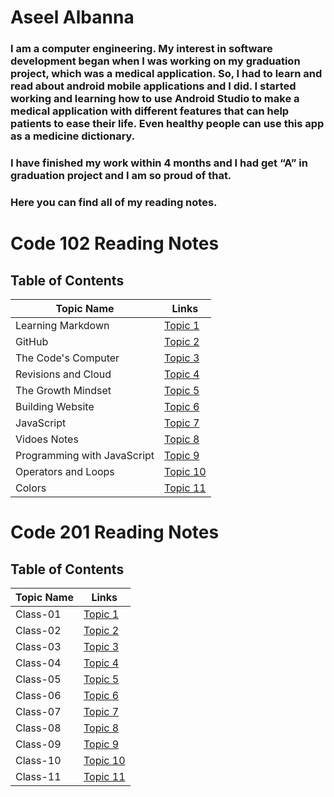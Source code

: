 # Aseel Albanna
### I am a computer engineering. My interest in software development began when I was working on my graduation project, which was a medical application. So, I had to learn and read about android mobile applications and I did. I started working and learning how to use Android Studio to make a medical application with different features that can help patients to ease their life. Even healthy people can use this app as a medicine dictionary.
### I have finished my work within 4 months and I had get “A” in graduation project and I am so proud of that. 
### Here you can find all of my reading notes.


# Code 102 Reading Notes
## Table of Contents
Topic Name | Links
---------- | -----
Learning Markdown  | [Topic 1](https://aseel-banna.github.io/reading-notes/README1)
GitHub  | [Topic 2](https://aseel-banna.github.io/reading-notes/GITINTRO)
The Code's Computer | [Topic 3](https://aseel-banna.github.io/reading-notes/CODERSCOMPUTERREAD)
Revisions and Cloud | [Topic 4](https://aseel-banna.github.io/reading-notes/CLOUDREAD)
The Growth Mindset | [Topic 5](https://aseel-banna.github.io/reading-notes/TABLE)
Building Website | [Topic 6](https://aseel-banna.github.io/reading-notes/READ4)
JavaScript | [Topic 7](https://aseel-banna.github.io/reading-notes/JAVASCRIPT1)
Vidoes Notes | [Topic 8](https://aseel-banna.github.io/reading-notes/VIDEOSNOTE)
Programming with JavaScript | [Topic 9](https://aseel-banna.github.io/reading-notes/READ7)
Operators and Loops | [Topic 10](https://aseel-banna.github.io/reading-notes/READ8)
Colors | [Topic 11](https://aseel-banna.github.io/reading-notes/READ5)


# Code 201 Reading Notes
## Table of Contents
Topic Name | Links
---------- | -----
Class-01  | [Topic 1](https://aseel-banna.github.io/reading-notes/class-01)
Class-02  | [Topic 2](https://aseel-banna.github.io/reading-notes/class-02)
Class-03  | [Topic 3](https://aseel-banna.github.io/reading-notes/class-03)
Class-04  | [Topic 4](https://aseel-banna.github.io/reading-notes/class-04)
Class-05  | [Topic 5](https://aseel-banna.github.io/reading-notes/class-05)
Class-06  | [Topic 6](https://aseel-banna.github.io/reading-notes/class-06)
Class-07  | [Topic 7](https://aseel-banna.github.io/reading-notes/class-07)
Class-08  | [Topic 8](https://aseel-banna.github.io/reading-notes/class-08)
Class-09  | [Topic 9](https://aseel-banna.github.io/reading-notes/class-09)
Class-10  | [Topic 10](https://aseel-banna.github.io/reading-notes/class-10)
Class-11  | [Topic 11](https://aseel-banna.github.io/reading-notes/class-11)

